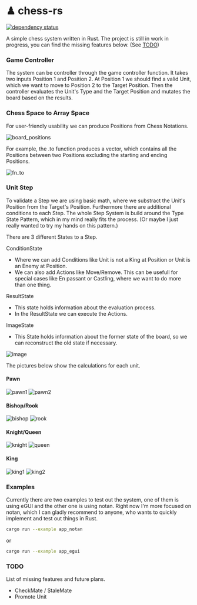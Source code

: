 
# ♟ chess-rs

[![dependency status](https://deps.rs/repo/github/hokkonsz/chess-rs/status.svg)](https://deps.rs/repo/github/hokkonsz/chess-rs)

A simple chess system written in Rust. The project is still in work in progress, you can find the missing features below. (See [TODO](https://github.com/hokkonsz/chess-rs/edit/main/README.md#todo "TODO"))

### Game Controller

The system can be controller through the game controller function. It takes two inputs Position 1 and Position 2. At Position 1 we should find a valid Unit, which we want to move to Position 2 to the Target Position. Then the controller evaluates the Unit's Type and the Target Position and mutates the board based on the results.

### Chess Space to Array Space

For user-friendly usability we can produce Positions from Chess Notations.

![board_positions](https://user-images.githubusercontent.com/54407548/222514238-07e80059-bf42-41af-8fa0-caa919778771.png)

For example, the .to function produces a vector, which contains all the Positions between two Positions excluding the starting and ending Positions.

![fn_to](https://user-images.githubusercontent.com/54407548/227720806-6289e3a0-cb82-4114-b210-20e116476e9f.png)

### Unit Step

To validate a Step we are using basic math, where we substract the Unit's Position from the Target's Position. Furthermore there are additional conditions to each Step. The whole Step System is build around the Type State Pattern, which in my mind really fits the process. (Or maybe I just really wanted to try my hands on this pattern.)

There are 3 different States to a Step.

ConditionState

  - Where we can add Conditions like Unit is not a King at Position or Unit is an Enemy at Position.
  - We can also add Actions like Move/Remove. This can be usefull for special cases like En passant or Castling, where we want to do more than one thing.
  
ResultState

  - This state holds information about the evaluation process.
  - In the ResultState we can execute the Actions.

ImageState

  - This State holds information about the former state of the board, so we can reconstruct the old state if necessary.

![image](https://user-images.githubusercontent.com/54407548/222757554-b7e2d55b-bfaa-4bf3-acfe-6484504c4c10.png)

The pictures below show the calculations for each unit.

#### Pawn

![pawn1](https://user-images.githubusercontent.com/54407548/222778356-2c743059-a499-40d6-bd10-241bec08502b.png)
![pawn2](https://user-images.githubusercontent.com/54407548/222778371-fa3129c1-d744-41ef-b72a-fae912c1e0cf.png)

#### Bishop/Rook

![bishop](https://user-images.githubusercontent.com/54407548/222780200-4f19aac3-d079-4867-bf85-ba1659031cbb.png)
![rook](https://user-images.githubusercontent.com/54407548/222780213-85fd7dcb-4304-4896-b6ce-ecc2309f9473.png)

#### Knight/Queen

![knight](https://user-images.githubusercontent.com/54407548/222780243-61bf9e0d-1b8e-496e-b717-7ee68c579b43.png)
![queen](https://user-images.githubusercontent.com/54407548/222780263-1e5df148-191c-44a3-9c6f-51ced47632f6.png)

#### King

![king1](https://user-images.githubusercontent.com/54407548/222780674-704aa34f-d09b-4032-bff7-7bb0c6a2573b.png)
![king2](https://user-images.githubusercontent.com/54407548/222780691-7391bbf3-15c9-455e-bf1e-0ae1ff6859ed.png)

### Examples

Currently there are two examples to test out the system, one of them is using eGUI and the other one is using notan. Right now I'm more focused on notan, which I can gladly recommend to anyone, who wants to quickly implement and test out things in Rust.

```bash
cargo run --example app_notan
```

or

```bash
cargo run --example app_egui
```

### TODO

List of missing features and future plans.

* CheckMate / StaleMate
* Promote Unit
